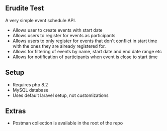 ## Erudite Test

A very simple event schedule API.

 - Allows user to create events with start date
 - Allows users to register for events as participants
 - Allows users to only register for events that don't conflict in start time with the ones they are already registered for.
 - Allows for filtering of events by name, start date and end date range etc
 - Allows for notification of participants when event is close to start time


## Setup

 - Requires php 8.2
 - MySQL database
 - Uses default laravel setup, not customizations


## Extras
 - Postman collection is available in the root of the repo